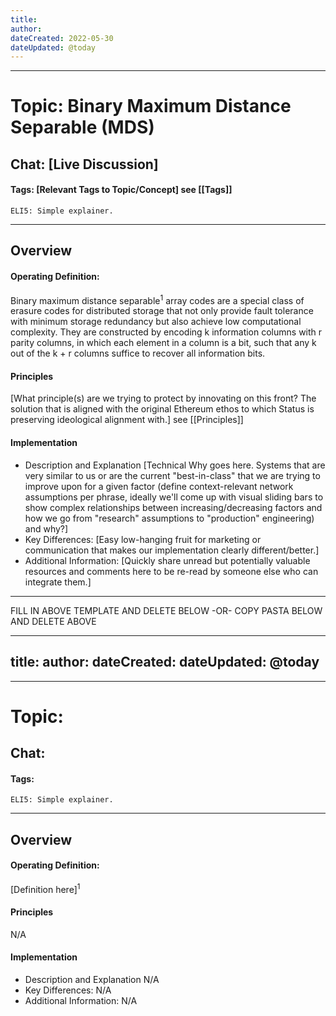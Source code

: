 ```yaml
---
title: 
author:
dateCreated: 2022-05-30
dateUpdated: @today
---
```


---

# Topic: Binary Maximum Distance Separable (MDS)
## Chat: [Live Discussion]

#### Tags: [Relevant Tags to Topic/Concept] see [[Tags]]

```
ELI5: Simple explainer.
```
---

## Overview

#### Operating Definition:
Binary maximum distance separable<sup>1</sup> array codes are a special class of erasure codes for distributed storage that not only provide fault tolerance with minimum storage redundancy but also achieve low computational complexity. They are constructed by encoding k information columns with r parity columns, in which each element in a column is a bit, such that any k out of the k + r columns suffice to recover all information bits. 

#### Principles
[What principle(s) are we trying to protect by innovating on this front? The solution that is aligned with the original Ethereum ethos to which Status is preserving ideological alignment with.] see [[Principles]]

#### Implementation
- Description and Explanation
	[Technical Why goes here. Systems that are very similar to us or are the current "best-in-class" that we are trying to improve upon for a given factor (define context-relevant network assumptions per phrase, ideally we'll come up with visual sliding bars to show complex relationships between increasing/decreasing factors and how we go from "research" assumptions to "production" engineering) and why?]  
- Key Differences:
	[Easy low-hanging fruit for marketing or communication that makes our implementation clearly different/better.]
- Additional Information:
	[Quickly share unread but potentially valuable resources and comments here to be re-read by someone else who can integrate them.]

---

FILL IN ABOVE TEMPLATE AND DELETE BELOW -OR- COPY PASTA BELOW AND DELETE ABOVE

---
title: 
author:
dateCreated: 
dateUpdated: @today
---

---

# Topic:  
## Chat: 

#### Tags: 

```
ELI5: Simple explainer.
```
---

## Overview

#### Operating Definition:
[Definition here]<sup>1</sup>

#### Principles
N/A

#### Implementation
- Description and Explanation
	N/A
- Key Differences:
	N/A
- Additional Information:
	N/A
